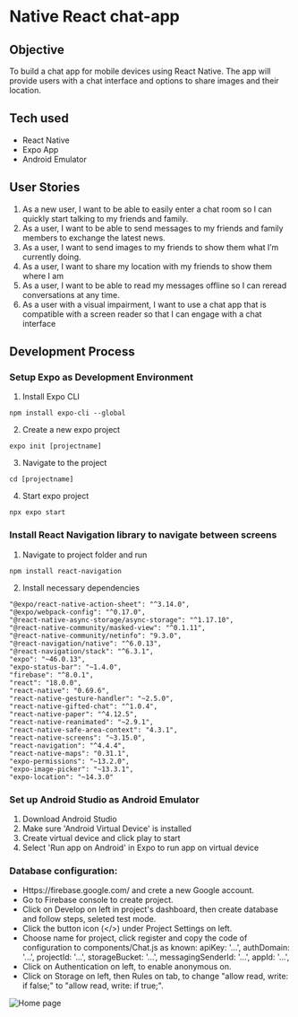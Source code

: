 # Native React chat-app
 
## Objective

To build a chat app for mobile devices using React Native. The app will provide users with a chat interface and options to share images and their
location.

## Tech used  
- React Native
- Expo App
- Android Emulator

## User Stories

1. As a new user, I want to be able to easily enter a chat room so I can quickly start talking to my
friends and family.
2. As a user, I want to be able to send messages to my friends and family members to exchange
the latest news.
3. As a user, I want to send images to my friends to show them what I’m currently doing.
4. As a user, I want to share my location with my friends to show them where I am
5. As a user, I want to be able to read my messages offline so I can reread conversations at any
time.
6. As a user with a visual impairment, I want to use a chat app that is compatible with a screen
reader so that I can engage with a chat interface

## Development Process

### Setup Expo as Development Environment

1. Install Expo CLI

```
npm install expo-cli --global
```

2. Create a new expo project

```
expo init [projectname]
```

3. Navigate to the project

```
cd [projectname]
```

4. Start expo project

```
npx expo start
```

### Install React Navigation library to navigate between screens

1. Navigate to project folder and run

```
npm install react-navigation
```

2. Install necessary dependencies

```
"@expo/react-native-action-sheet": "^3.14.0",
"@expo/webpack-config": "^0.17.0",
"@react-native-async-storage/async-storage": "^1.17.10",
"@react-native-community/masked-view": "^0.1.11",
"@react-native-community/netinfo": "9.3.0",
"@react-navigation/native": "^6.0.13",
"@react-navigation/stack": "^6.3.1",
"expo": "~46.0.13",
"expo-status-bar": "~1.4.0",
"firebase": "^8.0.1",
"react": "18.0.0",
"react-native": "0.69.6",
"react-native-gesture-handler": "~2.5.0",
"react-native-gifted-chat": "^1.0.4",
"react-native-paper": "^4.12.5",
"react-native-reanimated": "~2.9.1",
"react-native-safe-area-context": "4.3.1",
"react-native-screens": "~3.15.0",
"react-navigation": "^4.4.4",
"react-native-maps": "0.31.1",
"expo-permissions": "~13.2.0",
"expo-image-picker": "~13.3.1",
"expo-location": "~14.3.0"
```
### Set up Android Studio as Android Emulator

1. Download Android Studio
2. Make sure 'Android Virtual Device' is installed
3. Create virtual device and click play to start
4. Select 'Run app on Android' in Expo to run app on virtual device

### Database configuration:
- Https://firebase.google.com/ and crete a new Google account.
- Go to Firebase console to create project.
- Click on Develop on left in project's dashboard, then create database and follow steps, seleted test mode.
- Click the button icon (</>) under Project Settings on left.
- Choose name for project, click register and copy the code of configuration to components/Chat.js as known: 
  apiKey: '...',
  authDomain: '...',
  projectId: '...',
  storageBucket: '...',
  messagingSenderId: '...',
  appId: '...',
- Click on Authentication on left, to enable anonymous on.
- Click on Storage on left, then Rules on tab, to change "allow read, write: if false;" to "allow read, write: if true;".

![Home page](/chat-app/chat-app/assets/Home_page1.png)
